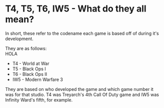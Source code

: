 # T4, T5, T6, IW5 - What do they all mean?

In short, these refer to the codename each game is based off of during it's development.

They are as follows:  
HOLA

* T4 - World at War
* T5 - Black Ops I
* T6 - Black Ops II
* IW5 - Modern Warfare 3

They are based on who developed the game and which game number it was for that studio. T4 was Treyarch's 4th Call Of Duty game and IW5 was Infinity Ward's fifth, for example.  
